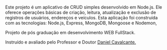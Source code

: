 <p>Este projeto é um aplicativo de CRUD simples desenvolvido em Node.js. Ele oferece operações básicas de criação, leitura, atualização e exclusão de registros de usuários, endereços e veículos. Esta aplicação foi construída com as tecnologias: Node.js, Express, MongoDB, Mongoose e Nodemon, </p>
<p></p>Projeto de pós graduação em desenvolvimento WEB FullStack.</p>

Instruído e avaliado pelo Professor e Doutor [Daniel Cavalcante.](https://www.linkedin.com/in/thyagomaia/)
